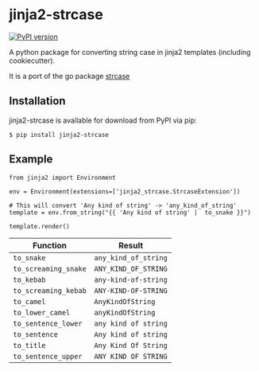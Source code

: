 # jinja2-strcase

[![PyPI version](https://badge.fury.io/py/jinja2-strcase.svg)](https://badge.fury.io/py/jinja2-strcase)

A python package for converting string case in jinja2 templates (including cookiecutter).

It is a port of the go package [strcase](https://github.com/iancoleman/strcase)

## Installation

jinja2-strcase is available for download from PyPI via pip:

```
$ pip install jinja2-strcase
```

## Example

```
from jinja2 import Environment

env = Environment(extensions=['jinja2_strcase.StrcaseExtension'])

# This will convert 'Any kind of string' -> 'any_kind_of_string'
template = env.from_string("{{ 'Any kind of string' |  to_snake }}")

template.render()
```

| Function                        | Result               |
|---------------------------------|----------------------|
| `to_snake`                      | `any_kind_of_string` |
| `to_screaming_snake`            | `ANY_KIND_OF_STRING` |
| `to_kebab`                      | `any-kind-of-string` |
| `to_screaming_kebab`            | `ANY-KIND-OF-STRING` |
| `to_camel`                      | `AnyKindOfString`    |
| `to_lower_camel`                | `anyKindOfString`    |
| `to_sentence_lower`             | `any kind of string` |
| `to_sentence`                   | `Any kind of string` |
| `to_title`                      | `Any Kind Of String` |
| `to_sentence_upper`             | `ANY KIND OF STRING` |
